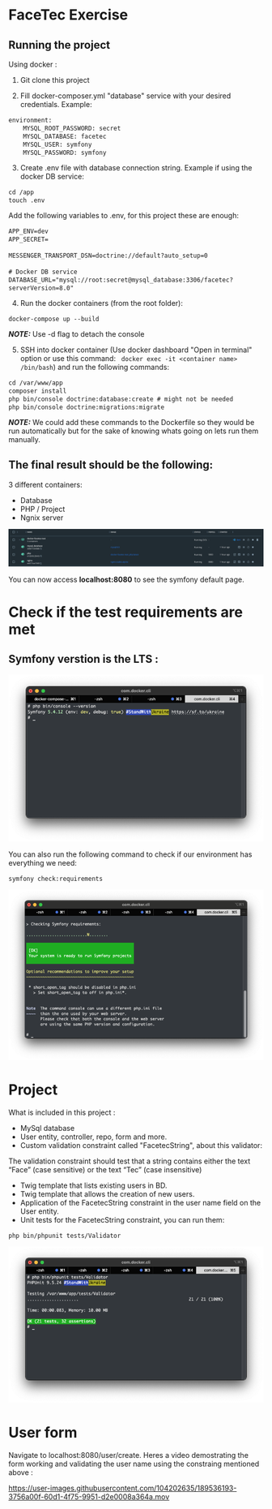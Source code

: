 # FaceTec Exercise

## Running the project

Using docker :

1. Git clone this project

2. Fill docker-composer.yml "database" service with your desired credentials. Example:

```
environment:
    MYSQL_ROOT_PASSWORD: secret
    MYSQL_DATABASE: facetec
    MYSQL_USER: symfony
    MYSQL_PASSWORD: symfony
```

3. Create .env file with database connection string. Example if using the docker DB service:

```
cd /app
touch .env
```

Add the following variables to .env, for this project these are enough:


```
APP_ENV=dev
APP_SECRET=

MESSENGER_TRANSPORT_DSN=doctrine://default?auto_setup=0

# Docker DB service
DATABASE_URL="mysql://root:secret@mysql_database:3306/facetec?serverVersion=8.0"
```

4. Run the docker containers (from the root folder):

```
docker-compose up --build
```

**_NOTE:_**  Use -d flag to detach the console

5. SSH into docker container (Use docker dashboard "Open in terminal" option or use this command: ```
docker exec -it <container name> /bin/bash```) and run the following commands:

```
cd /var/www/app
composer install
php bin/console doctrine:database:create # might not be needed
php bin/console doctrine:migrations:migrate
```
**_NOTE:_**  We could add these commands to the Dockerfile so they would be run automatically but for the sake of knowing whats going on lets run them manually.

## The final result should be the following:

3 different containers:

- Database
- PHP / Project
- Ngnix server

![Docker containers](get-started-guide-images/docker-containers.png "Docker containers")

You can now access **localhost:8080** to see the symfony default page.


# Check if the test requirements are met

## Symfony verstion is the LTS :

![Docker containers](get-started-guide-images/LTS.png "Docker containers")

You can also run the following command to check if our environment has everything we need:

```
symfony check:requirements
```
![Docker containers](get-started-guide-images/symfony-requirements.png "Docker containers")

# Project

What is included in this project :

- MySql database
- User entity, controller, repo, form and more.
- Custom validation constraint called "FacetecString", about this validator:

The validation constraint should test that a string contains either the text “Face” (case sensitive) or the text “Tec” (case insensitive)

- Twig template that lists existing users in BD.
- Twig template that allows the creation of new users.
- Application of the FacetecString constraint in the user name field on the User entity.
- Unit tests for the FacetecString constraint, you can run them:

``` 
php bin/phpunit tests/Validator
```

![Docker containers](get-started-guide-images/unit-tests.png "Docker containers")

# User form 

Navigate to localhost:8080/user/create.
Heres a video demostrating the form working and validating the user name using the constraing mentioned above :

https://user-images.githubusercontent.com/104202635/189536193-3756a00f-60d1-4f75-9951-d2e0008a364a.mov

